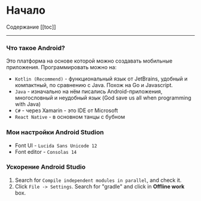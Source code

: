# Начало

Содержание
[[toc]]

--- 

### Что такое Android?
Это платформа на основе которой можно создавать мобильные приложения. Программировать можно на:
* `Kotlin (Recommend)` - функциональный язык от JetBrains, удобный и компактный, по сравнению с Java. Похож на Go и Javascript.
* `Java` - изначально на нём писались Android-приложения, многословный и неудобный язык (God save us all when programming with Java) 
* `C#` - через Xamarin - это IDE от Microsoft 
* `React Native` - в основном танцы с бубном


### Мои настройки Android Studion
* Font UI - `Lucida Sans Unicode 12`
* Font editor - `Consolas 14`

### Ускорение Android Studio
1. Search for `Compile independent modules in parallel`, and check it.
2. Click `File -> Settings`. Search for "gradle" and click in **Offline work** box.
